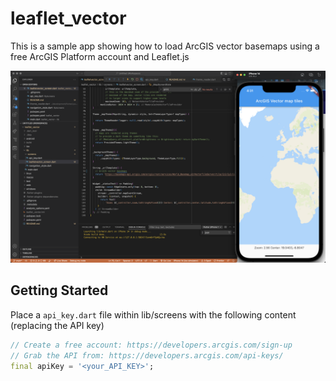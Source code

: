 # leaflet_vector

This is a sample app showing how to load ArcGIS vector basemaps using a free 
ArcGIS Platform account and Leaflet.js

![VSCode Screenshot](./assets/screenshot-arcgis-flutter.png)

## Getting Started

Place a `api_key.dart` file within lib/screens with the following content (replacing the API key)

```dart
// Create a free account: https://developers.arcgis.com/sign-up
// Grab the API from: https://developers.arcgis.com/api-keys/
final apiKey = '<your_API_KEY>';
```